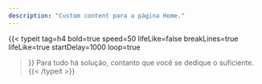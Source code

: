 ```yaml
---
description: "Custom content para a página Home."
---
```


{{< typeit 
  tag=h4
  bold=true
  speed=50
  lifeLike=false
  breakLines=true
  lifeLike=true
  startDelay=1000
  loop=true
>}}
  Para tudo há solução, contanto que você se dedique o suficiente.
{{< /typeit >}}
